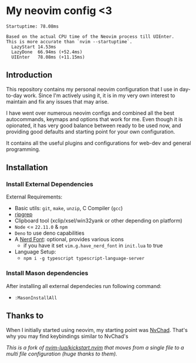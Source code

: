 # My neovim config <3

```
Startuptime: 78.08ms

Based on the actual CPU time of the Neovim process till UIEnter.
This is more accurate than `nvim --startuptime`.
  LazyStart 14.53ms
  LazyDone  66.94ms (+52.4ms)
  UIEnter   78.08ms (+11.15ms)
```

## Introduction

This repository contains my personal neovim configuration that I use in day-to-day work.
Since I'm actively using it, it is in my very own interest to maintain and fix any issues that may arise.

I have went over numerous neovim configs and combined all the best autocommands, keymaps and options that work for me.
Even though it is opionated, it has very good balance between ready to be used now, and providing good defaults and starting point for your own configuration.

It contains all the useful plugins and configurations for web-dev and general programming.

## Installation

### Install External Dependencies

External Requirements:

- Basic utils: `git`, `make`, `unzip`, C Compiler (`gcc`)
- [ripgrep](https://github.com/BurntSushi/ripgrep#installation)
- Clipboard tool (xclip/xsel/win32yank or other depending on platform)
- `Node` <= `22.11.0` & `npm`
- `Deno` to use deno capabilities
- A [Nerd Font](https://www.nerdfonts.com/): optional, provides various icons
  - if you have it set `vim.g.have_nerd_font` in `init.lua` to true
- Language Setup:
  - `npm i -g typescript typescript-language-server`

### Install Mason dependencies

After installing all external dependecies run following command:

- `:MasonInstallAll`

## Thanks to

When I initially started using neovim, my starting point was [NvChad](https://nvchad.com/). That's why you may find keybindings similar to NvChad's

_This is a fork of [nvim-lua/kickstart.nvim](https://github.com/nvim-lua/kickstart.nvim) that moves from a single file to a multi file configuration (huge thanks to them)._
